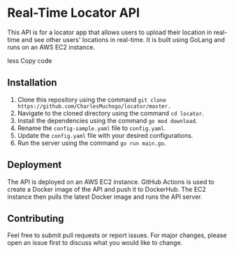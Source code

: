 <!DOCTYPE html>
<html lang="en">
<head>
	<meta charset="UTF-8">
</head>
<body>
	<h1>Real-Time Locator API</h1>
	<p>This API is for a locator app that allows users to upload their location in real-time and see other users' locations in real-time. It is built using GoLang and runs on an AWS EC2 instance.</p>
less
Copy code
<h2>Installation</h2>
<ol>
	<li>Clone this repository using the command <code>git clone https://github.com/CharlesMuchogo/locator/master.</code></li>
	<li>Navigate to the cloned directory using the command <code>cd locator</code>.</li>
	<li>Install the dependencies using the command <code>go mod download</code>.</li>
	<li>Rename the <code>config-sample.yaml</code> file to <code>config.yaml</code>.</li>
	<li>Update the <code>config.yaml</code> file with your desired configurations.</li>
	<li>Run the server using the command <code>go run main.go</code>.</li>
</ol>



<h2>Deployment</h2>
<p>The API is deployed on an AWS EC2 instance. GitHub Actions is used to create a Docker image of the API and push it to DockerHub. The EC2 instance then pulls the latest Docker image and runs the API server.</p>

<h2>Contributing</h2>
<p>Feel free to submit pull requests or report issues. For major changes, please open an issue first to discuss what you would like to change.</p>

</body>
</html>
